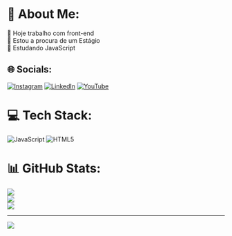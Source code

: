 # 💫 About Me:
🔭 Hoje trabalho com front-end<br>👯 Estou a procura de um Estágio<br>🌱 Estudando JavaScript


## 🌐 Socials:
[![Instagram](https://img.shields.io/badge/Instagram-%23E4405F.svg?logo=Instagram&logoColor=white)](https://instagram.com/mateus.raffaelli) [![LinkedIn](https://img.shields.io/badge/LinkedIn-%230077B5.svg?logo=linkedin&logoColor=white)](https://linkedin.com/in/mateus-raffaelli-de-castro-291179117/) [![YouTube](https://img.shields.io/badge/YouTube-%23FF0000.svg?logo=YouTube&logoColor=white)](https://youtube.com/@mateusraffaelli) 

# 💻 Tech Stack:
![JavaScript](https://img.shields.io/badge/javascript-%23323330.svg?style=for-the-badge&logo=javascript&logoColor=%23F7DF1E) ![HTML5](https://img.shields.io/badge/html5-%23E34F26.svg?style=for-the-badge&logo=html5&logoColor=white)
# 📊 GitHub Stats:
![](https://github-readme-stats.vercel.app/api?username=mateusraffaelli&theme=radical&hide_border=false&include_all_commits=false&count_private=false)<br/>
![](https://github-readme-streak-stats.herokuapp.com/?user=mateusraffaelli&theme=radical&hide_border=false)<br/>
![](https://github-readme-stats.vercel.app/api/top-langs/?username=mateusraffaelli&theme=radical&hide_border=false&include_all_commits=false&count_private=false&layout=compact)

---
[![](https://visitcount.itsvg.in/api?id=mateusraffaelli&icon=0&color=0)](https://visitcount.itsvg.in)

<!-- Proudly created with GPRM ( https://gprm.itsvg.in ) -->
